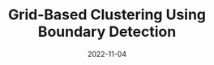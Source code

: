 ---
title: "Grid-Based Clustering Using Boundary Detection"
collection: publications
permalink: /publication/paper-9_2022-11-04
date: 2022-11-04
venue: 'Entropy'
link: 'https://www.mdpi.com/1099-4300/24/11/1606'
paperurl: '/files/paper-9_2022-11-04/paper.pdf'
code: '/files/paper-9_2022-11-04/cite.bib'
github: 'https://github.com/Du-Team/GCDB'
citation: 'Mingjing Du, Fuyu Wu. &quot;Grid-Based Clustering Using Boundary Detection.&quot; <i>Entropy</i>, 2022, 24(11): 1606.'
---